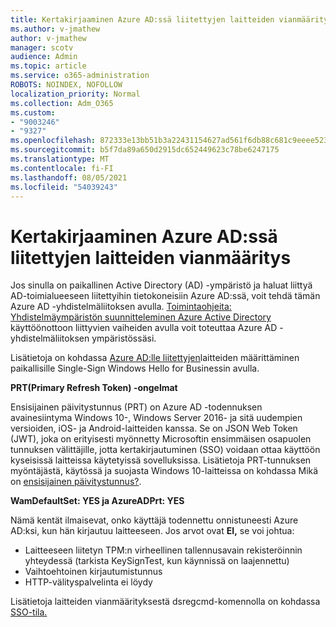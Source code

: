 ```yaml
---
title: Kertakirjaaminen Azure AD:ssä liitettyjen laitteiden vianmääritys
ms.author: v-jmathew
author: v-jmathew
manager: scotv
audience: Admin
ms.topic: article
ms.service: o365-administration
ROBOTS: NOINDEX, NOFOLLOW
localization_priority: Normal
ms.collection: Adm_O365
ms.custom:
- "9003246"
- "9327"
ms.openlocfilehash: 872333e13bb51b3a22431154627ad561f6db88c681c9eeee523fdd09e58c0371
ms.sourcegitcommit: b5f7da89a650d2915dc652449623c78be6247175
ms.translationtype: MT
ms.contentlocale: fi-FI
ms.lasthandoff: 08/05/2021
ms.locfileid: "54039243"
---
```

# <a name="troubleshoot-single-sign-on-for-azure-ad-joined-devices"></a>Kertakirjaaminen Azure AD:ssä liitettyjen laitteiden vianmääritys

Jos sinulla on paikallinen Active Directory (AD) -ympäristö ja haluat liittyä AD-toimialueeseen liitettyihin tietokoneisiin Azure AD:ssä, voit tehdä tämän Azure AD -yhdistelmäliitoksen avulla. [Toimintaohjeita: Yhdistelmäympäristön suunnitteleminen Azure Active Directory](https://docs.microsoft.com/azure/active-directory/devices/hybrid-azuread-join-plan) käyttöönottoon liittyvien vaiheiden avulla voit toteuttaa Azure AD -yhdistelmäliitoksen ympäristössäsi.

Lisätietoja on kohdassa [Azure AD:lle liitettyjen](https://docs.microsoft.com/windows/security/identity-protection/hello-for-business/hello-hybrid-aadj-sso-base)laitteiden määrittäminen paikallisille Single-Sign Windows Hello for Businessin avulla.

**PRT(Primary Refresh Token) -ongelmat**

Ensisijainen päivitystunnus (PRT) on Azure AD -todennuksen avainesiintyma Windows 10-, Windows Server 2016- ja sitä uudempien versioiden, iOS- ja Android-laitteiden kanssa. Se on JSON Web Token (JWT), joka on erityisesti myönnetty Microsoftin ensimmäisen osapuolen tunnuksen välittäjille, jotta kertakirjautuminen (SSO) voidaan ottaa käyttöön kyseisissä laitteissa käytetyissä sovelluksissa. Lisätietoja PRT-tunnuksen myöntäjästä, käytössä ja suojasta Windows 10-laitteissa on kohdassa Mikä on [ensisijainen päivitystunnus?](https://docs.microsoft.com/azure/active-directory/devices/concept-primary-refresh-token).

**WamDefaultSet: YES ja AzureADPrt: YES**

Nämä kentät ilmaisevat, onko käyttäjä todennettu onnistuneesti Azure AD:ksi, kun hän kirjautuu laitteeseen. Jos arvot ovat **EI,** se voi johtua:

- Laitteeseen liitetyn TPM:n virheellinen tallennusavain rekisteröinnin yhteydessä (tarkista KeySignTest, kun käynnissä on laajennettu)
- Vaihtoehtoinen kirjautumistunnus
- HTTP-välityspalvelinta ei löydy

Lisätietoja laitteiden vianmäärityksestä dsregcmd-komennolla on kohdassa [SSO-tila.](https://docs.microsoft.com/azure/active-directory/devices/troubleshoot-device-dsregcmd#sso-state)
